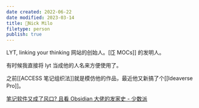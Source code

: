 ```yaml
---
date created: 2022-06-22
date modified: 2023-03-14
title: 🧑Nick Milo
filetype: person
publish: true
---
```


LYT, linking your thinking 网站的创始人。[[∑ MOCs]] 的发明人。

有时候我直接将 lyt 当成他的人名来方便使用了。

之前[[ACCESS 笔记组织法]]就是模仿他的作品，最近他又新搞了个[[Ideaverse Pro]]。

[笔记软件又成了风口? 且看 Obsidian 大佬的发家史 - 少数派](https://sspai.com/post/71155)
